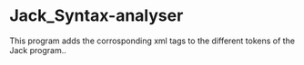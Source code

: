 ﻿# Jack_Syntax-analyser
This program adds the corrosponding xml tags to the different tokens of the Jack program..


